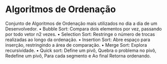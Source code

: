 # Algoritmos de Ordenação
Conjunto de Algoritmos de Ordenação mais utilizados no dia a dia de um Desenvolvedor.
• Bubble Sort: Compara dois elementos por vez, passando por todo vetor n2 vezes.
• Selection Sort: Restringe o número de trocas realizadas ao longo da ordenação.
• Insertion Sort: Abre espaço para inserção, restringindo a área de comparação.
• Merge Sort: Explora recursividade.
• Quick sort: Define um pivô, Quebra o problema no pivô, Redefine um pivô, Para cada segmento e Ao final Retorna ordenando.
